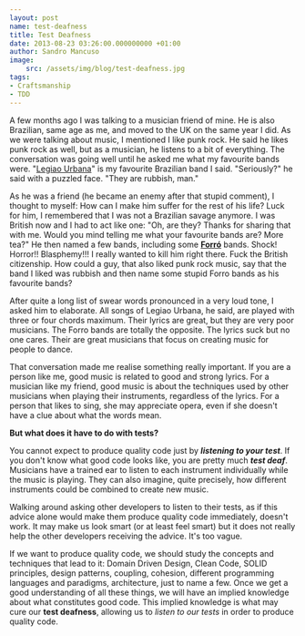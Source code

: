 ```yaml
--- 
layout: post 
name: test-deafness 
title: Test Deafness 
date: 2013-08-23 03:26:00.000000000 +01:00 
author: Sandro Mancuso
image:
    src: /assets/img/blog/test-deafness.jpg
tags:
- Craftsmanship
- TDD
---
```


A few months ago I was talking to a musician friend of mine. He is also
Brazilian, same age as me, and moved to the UK on the same year I did.
As we were talking about music, I mentioned I like punk rock. He said he
likes punk rock as well, but as a musician, he listens to a bit of
everything. The conversation was going well until he asked me what my
favourite bands were. "[Legiao
Urbana](http://en.wikipedia.org/wiki/Legi%C3%A3o_Urbana)" is my
favourite Brazilian band I said. "Seriously?" he said with a puzzled
face. "They are rubbish, man."

As he was a friend (he became an enemy after that stupid comment), I
thought to myself: How can I make him suffer for the rest of his life?
Luck for him, I remembered that I was not a Brazilian savage anymore. I
was British now and I had to act like one: "Oh, are they? Thanks for
sharing that with me. Would you mind telling me what your favourite
bands are? More tea?" He then named a few bands, including
some [**Forró**](http://en.wikipedia.org/wiki/Forr%C3%B3) bands. Shock!
Horror!! Blasphemy!!! I really wanted to kill him right there. Fuck the
British citizenship. How could a guy, that also liked punk rock music,
say that the band I liked was rubbish and then name some stupid Forro
bands as his favourite bands?

After quite a long list of swear words pronounced in a very loud tone, I
asked him to elaborate. All songs of Legiao Urbana, he said, are played
with three or four chords maximum. Their lyrics are great, but they are
very poor musicians. The Forro bands are totally the opposite. The
lyrics suck but no one cares. Their are great musicians that focus on
creating music for people to dance.

That conversation made me realise something really important. If you are
a person like me, good music is related to good and strong lyrics. For a
musician like my friend, good music is about the techniques used by
other musicians when playing their instruments, regardless of the
lyrics. For a person that likes to sing, she may appreciate opera, even
if she doesn't have a clue about what the words mean.

**But what does it have to do with tests?**

You cannot expect to produce quality code just by ***listening to your
test***. If you don't know what good code looks like, you are pretty
much ***test deaf***. Musicians have a trained ear to listen to each
instrument individually while the music is playing. They can also
imagine, quite precisely, how different instruments could be combined to
create new music. 

Walking around asking other developers to listen to their tests, as if
this advice alone would make them produce quality code immediately,
doesn't work. It may make us look smart (or at least feel smart) but it
does not really help the other developers receiving the advice. It's too
vague.

If we want to produce quality code, we should study the concepts and
techniques that lead to it: Domain Driven Design, Clean Code, SOLID
principles, design patterns, coupling, cohesion, different programming
languages and paradigms, architecture, just to name a few. Once we get a
good understanding of all these things, we will have an implied
knowledge about what constitutes good code. This implied knowledge is
what may cure our **test deafness**, allowing us to *listen to our
tests* in order to produce quality code.
